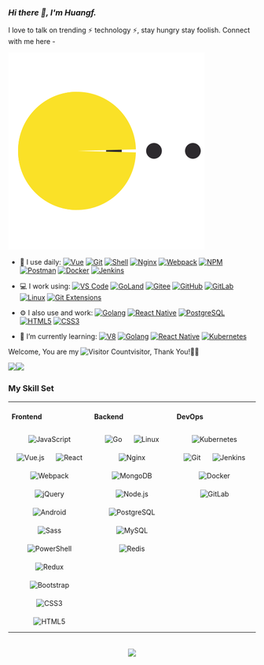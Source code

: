 <link rel="stylesheet" type="text/css" href="./beautiful.css">


### _Hi there 👋, I'm Huangf._

I love to talk on trending ⚡ technology ⚡, stay hungry stay foolish. Connect with me here -

![image](https://github.com/mixiangsiyi/mixiangsiyi/blob/main/pacman.svg)


- 🚀 I use daily:
  [![Vue](https://img.shields.io/badge/Vue.js-35495E?logo=vue.js&logoColor=4FC08D)](https://mixiangsiyi.github.io/)
  [![Git](https://img.shields.io/badge/-Git-000000?logo=git&logoColor=FF7043)](https://mixiangsiyi.github.io/)
  [![Shell](https://img.shields.io/badge/-Shell-4EC422?logo=Shell&logoColor=FF7043)](https://mixiangsiyi.github.io/)
  [![Nginx](https://img.shields.io/badge/-Nginx-F6C915?logo=nginx&logoColor=029137)](https://mixiangsiyi.github.io/)
  [![Webpack](https://img.shields.io/badge/-webpack-2B3A42?logo=webpack&logoColor=75AFCC)](https://mixiangsiyi.github.io/)
  [![NPM](https://img.shields.io/badge/-NPM-2875E3?logo=npm&logoColor=029137)](https://mixiangsiyi.github.io/)
  [![Postman](https://img.shields.io/badge/-Postman-7A1FA2?logo=postman&logoColor=FC8019)](https://mixiangsiyi.github.io/)
  [![Docker](https://img.shields.io/badge/docker-20232A?logo=docker&logoColor=61DAFB)](https://mixiangsiyi.github.io/)
  [![Jenkins](https://img.shields.io/badge/-Jenkins-F6C915?logo=jenkins&logoColor=F16061)](https://mixiangsiyi.github.io/)

- 💻 I work using:
  [![VS Code](https://img.shields.io/badge/-VS%20Code-007ACC?style=plastic&logo=visual-studio-code)](https://mixiangsiyi.github.io/)
  [![GoLand](https://img.shields.io/badge/-GoLand-000?logo=goland&logoColor=00ACC1)](https://mixiangsiyi.github.io/)
  [![Gitee](https://img.shields.io/badge/-Gitee-A80025?logo=gitee&logoColor=F16061)](https://mixiangsiyi.github.io/)
  [![GitHub](https://img.shields.io/badge/-GitHub-181717?style=plastic&logo=github)](https://mixiangsiyi.github.io/)
  [![GitLab](https://img.shields.io/badge/-GitLab-FCA121?style=plastic&logo=gitlab)](https://mixiangsiyi.github.io/)
  [![Linux](https://img.shields.io/badge/-Linux-F16061?logo=linux&logoColor=000)](https://mixiangsiyi.github.io/)
  [![Git Extensions](https://img.shields.io/badge/-Git%20Extensions-green?logo=git%20extensions&logoColor=DE3929)](https://mixiangsiyi.github.io/)

- ⚙️ I also use and work:
  [![Golang](https://img.shields.io/badge/-Golang-02569B?logo=go&logoColor=00ACC1)](https://mixiangsiyi.github.io/)
  [![React Native](https://img.shields.io/badge/React_Native-20232A?logo=react&logoColor=61DAFB)](https://mixiangsiyi.github.io/)
  [![PostgreSQL](https://img.shields.io/badge/-PostgreSQL-336791?style=plastic&logo=postgresql)](https://mixiangsiyi.github.io/)
  [![HTML5](https://img.shields.io/badge/-HTML5-E34F26?style=plastic&logo=html5&logoColor=white)](https://mixiangsiyi.github.io/)
  [![CSS3](https://img.shields.io/badge/-CSS3-1572B6?style=plastic&logo=css3)](https://mixiangsiyi.github.io/)

- 🌱 I’m currently learning:
  [![V8](https://img.shields.io/badge/-V8-3DDC84?logo=v8&logoColor=4788F4)](https://mixiangsiyi.github.io/)
  [![Golang](https://img.shields.io/badge/-Golang-02569B?logo=go&logoColor=00ACC1)](https://mixiangsiyi.github.io/)
  [![React Native](https://img.shields.io/badge/React_Native-20232A?logo=react&logoColor=61DAFB)](https://mixiangsiyi.github.io/)
  [![Kubernetes](https://img.shields.io/badge/-Kubernetes-F5F5F5?logo=Kubernetes&logoColor=316CE6)](https://mixiangsiyi.github.io/)


Welcome, You are my ![Visitor Count](https://profile-counter.glitch.me/mixiangsiyi/count.svg)visitor, Thank You!🎉🎉



<!-- [![Top Langs](https://github-readme-stats.vercel.app/api/top-langs/?username&theme=mixiangsiyi=flag-india)] -->

<span><img src="https://github-readme-stats.vercel.app/api/top-langs/?username=mixiangsiyi&layout=compact" height=145/></span><span><img src="https://github-readme-stats.vercel.app/api?username=mixiangsiyi&count_private=true&show_icons=true" height=145/></span>

<!--


<table border="0">
<tr>
<td valign="top">
<img src="https://github-readme-stats.vercel.app/api/top-langs/?username=mixiangsiyi=compact" alt="Top Langs" height="160" />
</td>
<td valign="top">
<img src="https://github-readme-stats.vercel.app/api?username=mixiangsiyi&show_icons=true" alt="all-smile's GitHub stats" height="160" />
</td>
</tr>
</table>
-->

<!--
![Top Langs](https://github-readme-stats.vercel.app/api/top-langs/?username=mixiangsiyi=compact)
![all-smile's GitHub stats](https://github-readme-stats.vercel.app/api?username=mixiangsiyi&show_icons=true)
-->

### My Skill Set
<table><tr><td valign="top" width="33%">



#### Frontend
<div align="center">
<img style="margin: 10px" src="https://profilinator.rishav.dev/skills-assets/javascript-original.svg" alt="JavaScript" height="50" />
<img style="margin: 10px" src="https://profilinator.rishav.dev/skills-assets/vuejs-original-wordmark.svg" alt="Vue.js" height="50" />
<img style="margin: 10px" src="https://profilinator.rishav.dev/skills-assets/react-original-wordmark.svg" alt="React" height="50" />
<img style="margin: 10px" src="https://profilinator.rishav.dev/skills-assets/webpack-original.svg" alt="Webpack" height="50" />
<img style="margin: 10px" src="https://profilinator.rishav.dev/skills-assets/jquery.png" alt="jQuery" height="50" />
<img style="margin: 10px" src="https://profilinator.rishav.dev/skills-assets/android-original-wordmark.svg" alt="Android" height="50" />
<img style="margin: 10px" src="https://profilinator.rishav.dev/skills-assets/sass-original.svg" alt="Sass" height="50" />
<img style="margin: 10px" src="https://profilinator.rishav.dev/skills-assets/powershell.png" alt="PowerShell" height="50" />
<img style="margin: 10px" src="https://profilinator.rishav.dev/skills-assets/redux-original.svg" alt="Redux" height="50" />
<img style="margin: 10px" src="https://profilinator.rishav.dev/skills-assets/bootstrap-plain.svg" alt="Bootstrap" height="50" />
<img style="margin: 10px" src="https://profilinator.rishav.dev/skills-assets/css3-original-wordmark.svg" alt="CSS3" height="50" />
<img style="margin: 10px" src="https://profilinator.rishav.dev/skills-assets/html5-original-wordmark.svg" alt="HTML5" height="50" />
</div>

</td>
<td valign="top" width="33%">

#### Backend
<div align="center">
<img style="margin: 10px" src="https://profilinator.rishav.dev/skills-assets/go-original.svg" alt="Go" height="50" />
<img style="margin: 10px" src="https://profilinator.rishav.dev/skills-assets/linux-original.svg" alt="Linux" height="50" />
<img style="margin: 10px" src="https://profilinator.rishav.dev/skills-assets/nginx-original.svg" alt="Nginx" height="50" />
<img style="margin: 10px" src="https://profilinator.rishav.dev/skills-assets/mongodb-original-wordmark.svg" alt="MongoDB" height="50" />
<img style="margin: 10px" src="https://profilinator.rishav.dev/skills-assets/nodejs-original-wordmark.svg" alt="Node.js" height="50" />
<img style="margin: 10px" src="https://profilinator.rishav.dev/skills-assets/postgresql-original-wordmark.svg" alt="PostgreSQL" height="50" />
<img style="margin: 10px" src="https://profilinator.rishav.dev/skills-assets/mysql-original-wordmark.svg" alt="MySQL" height="50" />
<img style="margin: 10px" src="https://profilinator.rishav.dev/skills-assets/redis-original-wordmark.svg" alt="Redis" height="50" />
</div>

</td>
<td valign="top" width="33%">

#### DevOps
<div align="center">
<img style="margin: 10px" src="https://profilinator.rishav.dev/skills-assets/kubernetes-icon.svg" alt="Kubernetes" height="50" />
<img style="margin: 10px" src="https://profilinator.rishav.dev/skills-assets/git-scm-icon.svg" alt="Git" height="50" />
<img style="margin: 10px" src="https://profilinator.rishav.dev/skills-assets/jenkins-icon.svg" alt="Jenkins" height="50" />
<img style="margin: 10px" src="https://profilinator.rishav.dev/skills-assets/docker-original-wordmark.svg" alt="Docker" height="50" />
<img style="margin: 10px" src="https://profilinator.rishav.dev/skills-assets/gitlab.svg" alt="GitLab" height="50" />
</div>
</td>
</tr>
</table>

<br/>
<div align="center">
  <a href="https://raw.githubusercontent.com/all-smile/nav/master/static/images/buymeacoffee.jpg" target="_blank" style="display: inline-block;">
    <img
        src="https://img.shields.io/badge/Donate-Buy%20Me%20A%20Coffee-orange.svg?style=flat-square"
        align="center"
    />
  </a>
</div>
